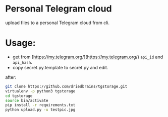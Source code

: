 # Personal Telegram cloud

upload files to a personal Telegram cloud from cli.

# Usage:

- get from [https://my.telegram.org/](https://my.telegram.org/) ```api_id``` and ```api_hash```.
- copy secret.py.template to secret.py and edit.

after: 

```bash
git clone https://github.com/driedbrains/tgstorage.git
virtualenv -p python3 tgstorage
cd tgstorage
source bin/activate
pip install -r requirements.txt
python upload.py -u testpic.jpg
```
